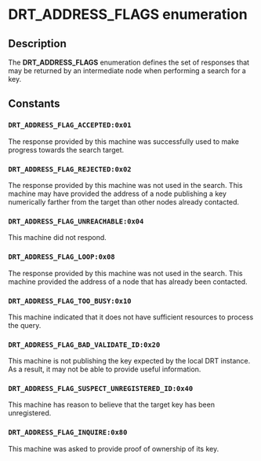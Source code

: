 # DRT_ADDRESS_FLAGS enumeration

## Description

The **DRT_ADDRESS_FLAGS** enumeration defines the set of responses that may be returned by an intermediate node when performing a search for a key.

## Constants

### `DRT_ADDRESS_FLAG_ACCEPTED:0x01`

The response provided by this machine was successfully used to make progress towards the search target.

### `DRT_ADDRESS_FLAG_REJECTED:0x02`

The response provided by this machine was not used in the search. This machine may have provided the address of a node publishing a key numerically farther from the target than other nodes already contacted.

### `DRT_ADDRESS_FLAG_UNREACHABLE:0x04`

This machine did not respond.

### `DRT_ADDRESS_FLAG_LOOP:0x08`

The response provided by this machine was not used in the search. This machine provided the address of a node that has already been contacted.

### `DRT_ADDRESS_FLAG_TOO_BUSY:0x10`

This machine indicated that it does not have sufficient resources to process the query.

### `DRT_ADDRESS_FLAG_BAD_VALIDATE_ID:0x20`

This machine is not publishing the key expected by the local DRT instance. As a result, it may not be able to provide useful information.

### `DRT_ADDRESS_FLAG_SUSPECT_UNREGISTERED_ID:0x40`

This machine has reason to believe that the target key has been unregistered.

### `DRT_ADDRESS_FLAG_INQUIRE:0x80`

This machine was asked to provide proof of ownership of its key.